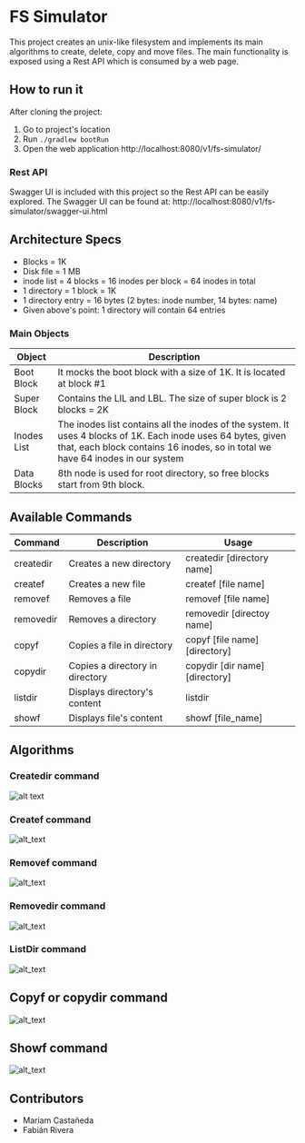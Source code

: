 # FS Simulator

This project creates an unix-like filesystem and implements its main algorithms to create, delete, copy and move files.
The main functionality is exposed using a Rest API which is consumed by a web page.

## How to run it
After cloning the project:
1. Go to project's location
2. Run `./gradlew bootRun`
3. Open the web application http://localhost:8080/v1/fs-simulator/

### Rest API
Swagger UI is included with this project so the Rest API can be easily explored. The Swagger UI can be found at: http://localhost:8080/v1/fs-simulator/swagger-ui.html

## Architecture Specs
* Blocks = 1K
* Disk file = 1 MB
* inode list = 4 blocks = 16 inodes per block = 64 inodes in total
* 1 directory = 1 block = 1K
* 1 directory entry = 16 bytes (2 bytes: inode number, 14 bytes: name)
* Given above's point: 1 directory will contain 64 entries

### Main Objects

| Object        | Description  | 
| -----------   | -----------  | 
| Boot Block    | It mocks the boot block with a size of 1K. It is located at block #1 |  
| Super Block   | Contains the LIL and LBL. The size of super block is 2 blocks = 2K |
| Inodes List   | The inodes list contains all the inodes of the system. It uses 4 blocks of 1K. Each inode uses 64 bytes, given that, each block contains 16 inodes, so in total we have 64 inodes in our system |
| Data Blocks   | 8th node is used for root directory, so free blocks start from 9th block.|


## Available Commands
| Command      | Description                       | Usage
| -----------  | -----------                       | -----------                     |
| createdir    | Creates a new directory           | createdir [directory name]      |
| createf      | Creates a new file                | createf [file name]             |
| removef      | Removes a file                    | removef [file name]             |
| removedir    | Removes a directory               | removedir [directoy name]       |
| copyf        | Copies a file in directory        | copyf [file name] [directory]   |
| copydir      | Copies a directory in directory   | copydir [dir name] [directory]  |
| listdir      | Displays directory's content      | listdir                         |
| showf        | Displays file's content           | showf [file_name]                         |



## Algorithms
### Createdir command
![alt text](https://www.websequencediagrams.com/files/render?link=pDiOofWbzbbVEXAlewnpTMHY8cUHixMvp9pgUeg0n0RrqG1rssxGC0xWiVLRJWJq)
### Createf command
![alt_text](https://www.websequencediagrams.com/files/render?link=XXmG3ZP3OdbNFgCOOEmZSwgC7KTnm3vjg5oIGEw3AeTwzo1VDEJSY21DW2CejLNo)
### Removef command
![alt_text](https://www.websequencediagrams.com/files/render?link=V3HbFHo23mbmKyt1Es75sgGXkcKCBoinyYnPUrqZHyCRuyaS71PfERu79BcSimiR)
### Removedir command
![alt_text](https://www.websequencediagrams.com/files/render?link=zjygWzUMB7s84nlcmZiW1oZwdmVyAQHCtUAoMyKzYixE5STAIl0f1XWqjia4cKJP)
### ListDir command
![alt_text](https://www.websequencediagrams.com/files/render?link=Disaw4xD5j9IpEddtja9N0pnvXW5SVQZPzCIvwWOC4swrKcULMH7AfWo7TNE4MLH)
## Copyf or copydir command
![alt_text](https://www.websequencediagrams.com/files/render?link=MpoNFVOFdc3lQx9VA1EDy5EmyegoarR7N5oji2PpgujA4Y3cHDPlAQoajH6VhqE8)
## Showf command
![alt_text](https://www.websequencediagrams.com/files/render?link=GJbYXJQ1fBJgdgSs4rROz1o7hIYNNm9CifkdUIFaXgb1ms5XIQe5PVjS8Aqv5EAM)

## Contributors
* Mariam Castañeda
* Fabián Rivera
